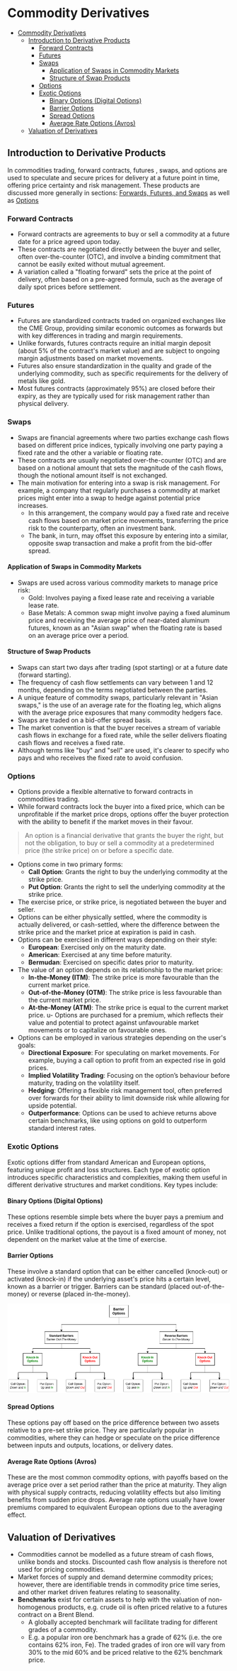 # Commodity Derivatives

- [Commodity Derivatives](#commodity-derivatives)
  - [Introduction to Derivative Products](#introduction-to-derivative-products)
    - [Forward Contracts](#forward-contracts)
    - [Futures](#futures)
    - [Swaps](#swaps)
      - [Application of Swaps in Commodity Markets](#application-of-swaps-in-commodity-markets)
      - [Structure of Swap Products](#structure-of-swap-products)
    - [Options](#options)
    - [Exotic Options](#exotic-options)
      - [Binary Options (Digital Options)](#binary-options-digital-options)
      - [Barrier Options](#barrier-options)
      - [Spread Options](#spread-options)
      - [Average Rate Options (Avros)](#average-rate-options-avros)
  - [Valuation of Derivatives](#valuation-of-derivatives)

## Introduction to Derivative Products

In commodities trading, forward contracts, futures , swaps, and options are used to speculate and secure prices for delivery at a future point in time, offering price certainty and risk management. These products are discussed more generally in sections: [Forwards, Futures, and Swaps](../7_forwards_futures_swaps.md) as well as [Options](../9_options.md)

### Forward Contracts

- Forward contracts are agreements to buy or sell a commodity at a future date for a price agreed upon today.
- These contracts are negotiated directly between the buyer and seller, often over-the-counter (OTC), and involve a binding commitment that cannot be easily exited without mutual agreement.
- A variation called a "floating forward" sets the price at the point of delivery, often based on a pre-agreed formula, such as the average of daily spot prices before settlement.

### Futures

- Futures are standardized contracts traded on organized exchanges like the CME Group, providing similar economic outcomes as forwards but with key differences in trading and margin requirements.
- Unlike forwards, futures contracts require an initial margin deposit (about 5% of the contract's market value) and are subject to ongoing margin adjustments based on market movements.
- Futures also ensure standardization in the quality and grade of the underlying commodity, such as specific requirements for the delivery of metals like gold.
- Most futures contracts (approximately 95%) are closed before their expiry, as they are typically used for risk management rather than physical delivery.

### Swaps

- Swaps are financial agreements where two parties exchange cash flows based on different price indices, typically involving one party paying a fixed rate and the other a variable or floating rate.
- These contracts are usually negotiated over-the-counter (OTC) and are based on a notional amount that sets the magnitude of the cash flows, though the notional amount itself is not exchanged.
- The main motivation for entering into a swap is risk management. For example, a company that regularly purchases a commodity at market prices might enter into a swap to hedge against potential price increases.
  - In this arrangement, the company would pay a fixed rate and receive cash flows based on market price movements, transferring the price risk to the counterparty, often an investment bank.
  - The bank, in turn, may offset this exposure by entering into a similar, opposite swap transaction and make a profit from the bid-offer spread.

#### Application of Swaps in Commodity Markets

- Swaps are used across various commodity markets to manage price risk:
  - Gold: Involves paying a fixed lease rate and receiving a variable lease rate.
  - Base Metals: A common swap might involve paying a fixed aluminum price and receiving the average price of near-dated aluminum futures, known as an "Asian swap" when the floating rate is based on an average price over a period.

#### Structure of Swap Products

- Swaps can start two days after trading (spot starting) or at a future date (forward starting).
- The frequency of cash flow settlements can vary between 1 and 12 months, depending on the terms negotiated between the parties.
- A unique feature of commodity swaps, particularly relevant in "Asian swaps," is the use of an average rate for the floating leg, which aligns with the average price exposures that many commodity hedgers face.
- Swaps are traded on a bid-offer spread basis.
- The market convention is that the buyer receives a stream of variable cash flows in exchange for a fixed rate, while the seller delivers floating cash flows and receives a fixed rate.
- Although terms like "buy" and "sell" are used, it's clearer to specify who pays and who receives the fixed rate to avoid confusion.

### Options

- Options provide a flexible alternative to forward contracts in commodities trading.
- While forward contracts lock the buyer into a fixed price, which can be unprofitable if the market price drops, options offer the buyer protection with the ability to benefit if the market moves in their favour.

> An option is a financial derivative that grants the buyer the right, but not the obligation, to buy or sell a commodity at a predetermined price (the strike price) on or before a specific date.

- Options come in two primary forms:
  - **Call Option**: Grants the right to buy the underlying commodity at the strike price.
  - **Put Option**: Grants the right to sell the underlying commodity at the strike price.
- The exercise price, or strike price, is negotiated between the buyer and seller.
- Options can be either physically settled, where the commodity is actually delivered, or cash-settled, where the difference between the strike price and the market price at expiration is paid in cash.
- Options can be exercised in different ways depending on their style:
  - **European**: Exercised only on the maturity date.
  - **American**: Exercised at any time before maturity.
  - **Bermudan**: Exercised on specific dates prior to maturity.
- The value of an option depends on its relationship to the market price:
  - **In-the-Money (ITM)**: The strike price is more favourable than the current market price.
  - **Out-of-the-Money (OTM)**: The strike price is less favourable than the current market price.
  - **At-the-Money (ATM)**: The strike price is equal to the current market price.
u- Options are purchased for a premium, which reflects their value and potential to protect against unfavourable market movements or to capitalize on favourable ones.
- Options can be employed in various strategies depending on the user's goals:
  - **Directional Exposure**: For speculating on market movements. For example, buying a call option to profit from an expected rise in gold prices.
  - **Implied Volatility Trading**: Focusing on the option’s behaviour before maturity, trading on the volatility itself.
  - **Hedging**: Offering a flexible risk management tool, often preferred over forwards for their ability to limit downside risk while allowing for upside potential.
  - **Outperformance**: Options can be used to achieve returns above certain benchmarks, like using options on gold to outperform standard interest rates.

### Exotic Options

Exotic options differ from standard American and European options, featuring unique profit and loss structures. Each type of exotic option introduces specific characteristics and complexities, making them useful in different derivative structures and market conditions. Key types include:

#### Binary Options (Digital Options)

 These options resemble simple bets where the buyer pays a premium and receives a fixed return if the option is exercised, regardless of the spot price. Unlike traditional options, the payout is a fixed amount of money, not dependent on the market value at the time of exercise.

#### Barrier Options

These involve a standard option that can be either cancelled (knock-out) or activated (knock-in) if the underlying asset's price hits a certain level, known as a barrier or trigger. Barriers can be standard (placed out-of-the-money) or reverse (placed in-the-money).

![Barrier Options](../../images/barrier-options.png "Barrier Options")

#### Spread Options

These options pay off based on the price difference between two assets relative to a pre-set strike price. They are particularly popular in commodities, where they can hedge or speculate on the price difference between inputs and outputs, locations, or delivery dates.

#### Average Rate Options (Avros)

These are the most common commodity options, with payoffs based on the average price over a set period rather than the price at maturity. They align with physical supply contracts, reducing volatility effects but also limiting benefits from sudden price drops. Average rate options usually have lower premiums compared to equivalent European options due to the averaging effect.

## Valuation of Derivatives

- Commodities cannot be modelled as a future stream of cash flows, unlike bonds and stocks. Discounted cash flow analysis is therefore not used for pricing commodities.
- Market forces of supply and demand determine commodity prices; however, there are identifiable trends in commodity price time series, and other market driven features relating to seasonality.
- **Benchmarks** exist for certain assets to help with the valuation of non-homogenous products, e.g. crude oil is often priced relative to a futures contract on a Brent Blend.
  - A globally accepted benchmark will facilitate trading for different grades of a commodity.
  - E.g. a popular iron ore benchmark has a grade of 62% (i.e. the ore contains 62% iron, Fe). The traded grades of iron ore will vary from 30% to the mid 60% and be priced relative to the 62% benchmark price.
